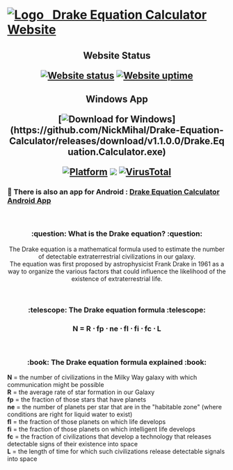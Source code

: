 # [![Logo](https://user-images.githubusercontent.com/86963425/220344222-3c05930c-d7dd-4f80-8d00-271a9bbbad60.png)&nbsp;&nbsp;&nbsp;Drake Equation Calculator Website](https://nickmihal.github.io/Drake-Equation-Calculator/)

<div align="center">
<h2>

Website Status 

[![Website status](https://img.shields.io/uptimerobot/status/m793785666-85863a9bb342801a83a7a610?label=website%20status&style=for-the-badge&logo=WPExplorer&custom_uptime_ratio=100)](https://stats.uptimerobot.com/Jxv32sBDoP) 
[![Website uptime](https://img.shields.io/uptimerobot/ratio/m793785666-85863a9bb342801a83a7a610?label=website%20uptime&style=for-the-badge&logo=WPExplorer)](https://stats.uptimerobot.com/Jxv32sBDoP)
</h2>
<h2>

Windows App 

[![Download for Windows](https://img.shields.io/badge/Download%20for%20Windows%20(v1.1.0.0)-blue?logo=github&style=for-the-badge)](https://github.com/NickMihal/Drake-Equation-Calculator/releases/download/v1.1.0.0/Drake.Equation.Calculator.exe)
  
[![Platform](https://img.shields.io/badge/Platform-Windows-blue.svg?style=for-the-badge&logo=windows)](https://en.wikipedia.org/wiki/Microsoft_Windows)
<a href="https://github.com/NickMihal/Drake-Equation-Calculator/releases" target="_blank"><img src="https://img.shields.io/badge/All%20Releases-View%20on%20GitHub-blue?logo=github&style=for-the-badge"></a>
[![VirusTotal](https://img.shields.io/badge/VirusTotal-Scan%20Results-%234169E1?style=for-the-badge&logo=virustotal&link=https://www.virustotal.com/gui/file/19c3544ba7412f37805f627df0c6cb15b06cdeb1b02e13581dd67865aca3b1a0/detection)](https://www.virustotal.com/gui/file/19c3544ba7412f37805f627df0c6cb15b06cdeb1b02e13581dd67865aca3b1a0/detection)
</h2>
</div>

<h3>

:iphone: There is also an app for Android : [Drake Equation Calculator Android App](https://github.com/NickMihal/Drake-Equation-Calculator-Android/) 
</h3>

<br>
<h3><p align="center">:question: What is the Drake equation? :question:</p></h3>

<p align="center"> The Drake equation is a mathematical formula used to estimate the number of detectable extraterrestrial civilizations in our galaxy. <br>
The equation was first proposed by astrophysicist Frank Drake in 1961 as a way to organize the various factors that could influence the likelihood of the existence of extraterrestrial life. </p>

<br>
<h3><p align="center">:telescope: The Drake equation formula :telescope:</p></h3>

<h3><p align="center"> N = R ⋅ fp ⋅ ne ⋅ fl ⋅ fi ⋅ fc ⋅ L </p></h3>
<br>

<h3><p align="center">:book: The Drake equation formula explained :book:</p></h3>

<b>N</b> = the number of civilizations in the Milky Way galaxy with which communication might be possible <br>
<b>R</b> = the average rate of star formation in our Galaxy <br>
<b>fp</b> = the fraction of those stars that have planets <br>
<b>ne</b> = the number of planets per star that are in the "habitable zone" (where conditions are right for liquid water to exist) <br>
<b>fl</b> = the fraction of those planets on which life develops <br>
<b>fi</b> = the fraction of those planets on which intelligent life develops <br>
<b>fc</b> = the fraction of civilizations that develop a technology that releases detectable signs of their existence into space <br>
<b>L</b> = the length of time for which such civilizations release detectable signals into space <br>
